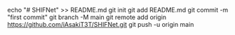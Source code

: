 echo "# SHIFNet" >> README.md
git init
git add README.md
git commit -m "first commit"
git branch -M main
git remote add origin https://github.com/iAsakiT3T/SHIFNet.git
git push -u origin main
